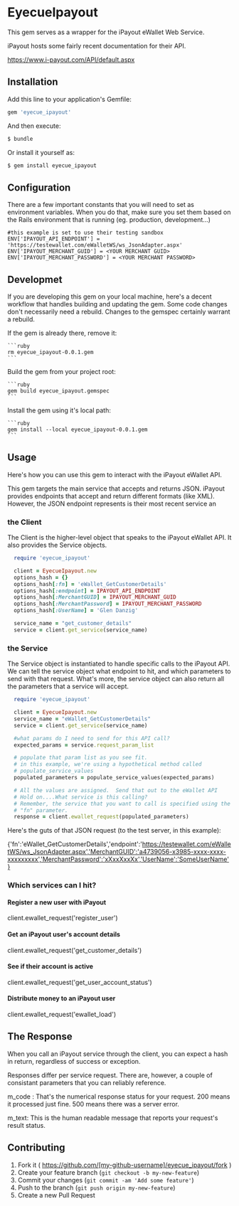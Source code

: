   # EyecueIpayout

This gem serves as a wrapper for the iPayout eWallet Web Service.

iPayout hosts some fairly recent documentation for their API.

https://www.i-payout.com/API/default.aspx


## Installation

Add this line to your application's Gemfile:

```ruby
gem 'eyecue_ipayout'
```

And then execute:

```bash
$ bundle
```

Or install it yourself as:

```bash
$ gem install eyecue_ipayout
```

## Configuration

There are a few important constants that you will need to set
as environment variables.  When you do that, make sure you set
them based on the Rails environment that is
running (eg. production, development...)

    #this example is set to use their testing sandbox
    ENV['IPAYOUT_API_ENDPOINT'] = 'https://testewallet.com/eWalletWS/ws_JsonAdapter.aspx'
    ENV['IPAYOUT_MERCHANT_GUID'] = <YOUR MERCHANT GUID>
    ENV['IPAYOUT_MERCHANT_PASSWORD'] = <YOUR MERCHANT PASSWORD>

## Developmet

If you are developing this gem on your local machine, here's a
decent workflow that handles building and updating the gem. Some
code changes don't necessarily need a rebuild.  Changes to the gemspec
certainly warrant a rebuild.

If the gem is already there, remove it:

	```ruby
	rm eyecue_ipayout-0.0.1.gem
	```

Build the gem from your project root:

	```ruby
	gem build eyecue_ipayout.gemspec
	```
Install the gem using it's local path:

	```ruby
	gem install --local eyecue_ipayout-0.0.1.gem
	```

## Usage

Here's how you can use this gem to interact with the iPayout eWallet API.

This gem targets the main service that accepts and returns JSON. iPayout provides endpoints that accept and return different formats (like XML).  However, the JSON endpoint represents is their most recent service an

### the Client
The Client is the higher-level object that speaks to the iPayout eWallet API. It also provides the Service objects.

```ruby
  require 'eyecue_ipayout'

  client = EyecueIpayout.new
  options_hash = {}
  options_hash[:fn] = 'eWallet_GetCustomerDetails'
  options_hash[:endpoint] = IPAYOUT_API_ENDPOINT
  options_hash[:MerchantGUID] = IPAYOUT_MERCHANT_GUID
  options_hash[:MerchantPassword] = IPAYOUT_MERCHANT_PASSWORD
  options_hash[:UserName] = 'Glen Danzig'

  service_name = "get_customer_details"
  service = client.get_service(service_name)
```

### the Service
The Service object is instantiated to handle specific calls to the iPayout API.  We can tell the service object what endpoint to hit, and which parameters to send with that request.  What's more, the service object can also return all the parameters that a service will accept.

```ruby
  require 'eyecue_ipayout'

  client = EyecueIpayout.new
  service_name = "eWallet_GetCustomerDetails"
  service = client.get_service(service_name)

  #what params do I need to send for this API call?
  expected_params = service.request_param_list

  # populate that param list as you see fit.
  # in this example, we're using a hypothetical method called
  # populate_service_values
  populated_parameters = populate_service_values(expected_params)

  # All the values are assigned.  Send that out to the eWallet API
  # Hold on....What service is this calling?
  # Remember, the service that you want to call is specified using the
  # "fn" parameter.
  response = client.ewallet_request(populated_parameters)
```
Here's the guts of that JSON request (to the test server, in this example):

{'fn':'eWallet_GetCustomerDetails','endpoint':'https://testewallet.com/eWalletWS/ws_JsonAdapter.aspx','MerchantGUID':'a4739056-x3985-xxxx-xxxx-xxxxxxxxx','MerchantPassword':'xXxxXxxXx','UserName':'SomeUserName'}

### Which services can I hit?

#### Register a new user with iPayout
client.ewallet_request('register_user')

#### Get an iPayout user's account details
client.ewallet_request('get_customer_details')

#### See if their account is active
client.ewallet_request('get_user_account_status')

#### Distribute money to an iPayout user
client.ewallet_request('ewallet_load')

## The Response

When you call an iPayout service through the client, you can expect a hash in return, regardless of success or exception.

Responses differ per service request.  There are, however, a couple of consistant parameters that you can reliably reference.

  m_code : That's the numerical response status for your request.  200 means it processed just fine.  500 means there was a server error.

  m_text: This is the human readable message that reports your request's result status.

## Contributing

1. Fork it ( https://github.com/[my-github-username]/eyecue_ipayout/fork )
2. Create your feature branch (`git checkout -b my-new-feature`)
3. Commit your changes (`git commit -am 'Add some feature'`)
4. Push to the branch (`git push origin my-new-feature`)
5. Create a new Pull Request




